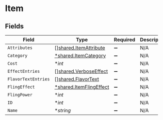 # Item


## Fields

| Field                                                             | Type                                                              | Required                                                          | Description                                                       |
| ----------------------------------------------------------------- | ----------------------------------------------------------------- | ----------------------------------------------------------------- | ----------------------------------------------------------------- |
| `Attributes`                                                      | [][shared.ItemAttribute](../../models/shared/itemattribute.md)    | :heavy_minus_sign:                                                | N/A                                                               |
| `Category`                                                        | [*shared.ItemCategory](../../models/shared/itemcategory.md)       | :heavy_minus_sign:                                                | N/A                                                               |
| `Cost`                                                            | **int*                                                            | :heavy_minus_sign:                                                | N/A                                                               |
| `EffectEntries`                                                   | [][shared.VerboseEffect](../../models/shared/verboseeffect.md)    | :heavy_minus_sign:                                                | N/A                                                               |
| `FlavorTextEntries`                                               | [][shared.FlavorText](../../models/shared/flavortext.md)          | :heavy_minus_sign:                                                | N/A                                                               |
| `FlingEffect`                                                     | [*shared.ItemFlingEffect](../../models/shared/itemflingeffect.md) | :heavy_minus_sign:                                                | N/A                                                               |
| `FlingPower`                                                      | **int*                                                            | :heavy_minus_sign:                                                | N/A                                                               |
| `ID`                                                              | **int*                                                            | :heavy_minus_sign:                                                | N/A                                                               |
| `Name`                                                            | **string*                                                         | :heavy_minus_sign:                                                | N/A                                                               |